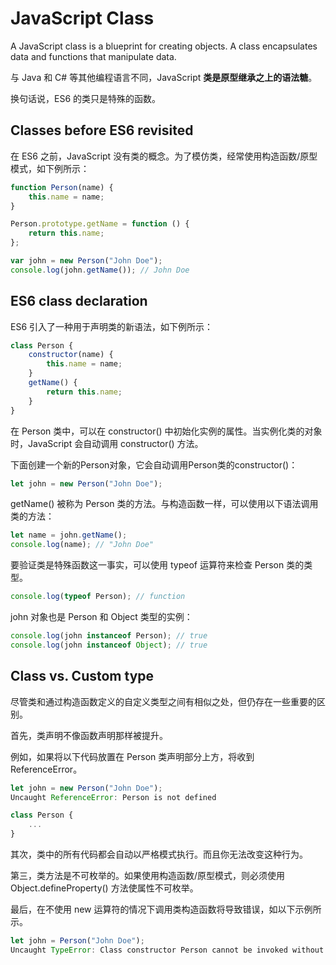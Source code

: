 # JavaScript Class

A JavaScript class is a blueprint for creating objects. A class encapsulates data and functions that manipulate data.

与 Java 和 C# 等其他编程语言不同，JavaScript **类是原型继承之上的语法糖**。

换句话说，ES6 的类只是特殊的函数。

## Classes before ES6 revisited

在 ES6 之前，JavaScript 没有类的概念。为了模仿类，经常使用构造函数/原型模式，如下例所示：

```js
function Person(name) {
    this.name = name;
}

Person.prototype.getName = function () {
    return this.name;
};

var john = new Person("John Doe");
console.log(john.getName()); // John Doe
```

## ES6 class declaration

ES6 引入了一种用于声明类的新语法，如下例所示：

```js
class Person {
    constructor(name) {
        this.name = name;
    }
    getName() {
        return this.name;
    }
}
```

在 Person 类中，可以在 constructor() 中初始化实例的属性。当实例化类的对象时，JavaScript 会自动调用 constructor() 方法。

下面创建一个新的Person对象，它会自动调用Person类的constructor()：

```js
let john = new Person("John Doe");
```

getName() 被称为 Person 类的方法。与构造函数一样，可以使用以下语法调用类的方法：

```js
let name = john.getName();
console.log(name); // "John Doe"
```

要验证类是特殊函数这一事实，可以使用 typeof 运算符来检查 Person 类的类型。

```js
console.log(typeof Person); // function
```

john 对象也是 Person 和 Object 类型的实例：

```js
console.log(john instanceof Person); // true
console.log(john instanceof Object); // true
```

## Class vs. Custom type

尽管类和通过构造函数定义的自定义类型之间有相似之处，但仍存在一些重要的区别。

首先，类声明不像函数声明那样被提升。

例如，如果将以下代码放置在 Person 类声明部分上方，将收到 ReferenceError。

```js
let john = new Person("John Doe");
Uncaught ReferenceError: Person is not defined

class Person {
    ...
}
```

其次，类中的所有代码都会自动以严格模式执行。而且你无法改变这种行为。

第三，类方法是不可枚举的。如果使用构造函数/原型模式，则必须使用 Object.defineProperty() 方法使属性不可枚举。

最后，在不使用 new 运算符的情况下调用类构造函数将导致错误，如以下示例所示。

```js
let john = Person("John Doe");
Uncaught TypeError: Class constructor Person cannot be invoked without 'new'
```























